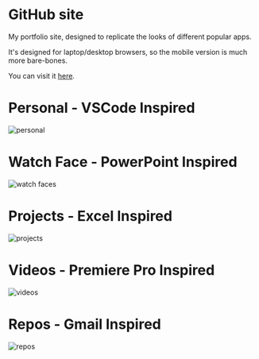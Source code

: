 # GitHub site
My portfolio site, designed to replicate the looks of different popular apps.

It's designed for laptop/desktop browsers, so the mobile version is much more bare-bones.

You can visit it [here](https://sharkgrammer.github.io/).

# Personal - VSCode Inspired
![personal](https://i.imgur.com/mNT7frH.png)

# Watch Face - PowerPoint Inspired
![watch faces](https://i.imgur.com/8gLXDnL.png)

# Projects - Excel Inspired
![projects](https://i.imgur.com/Ij3bszx.png)

# Videos - Premiere Pro Inspired
![videos](https://i.imgur.com/vz4cykp.png)

# Repos - Gmail Inspired
![repos](https://i.imgur.com/iajvPN1.png)
